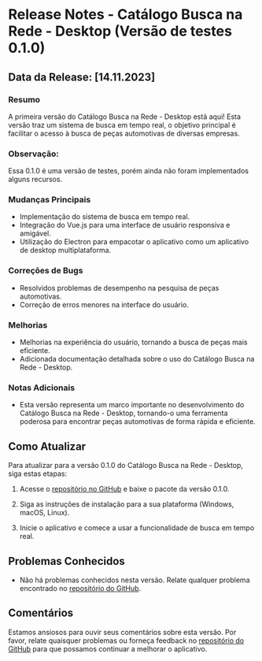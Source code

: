 # Release Notes - Catálogo Busca na Rede - Desktop (Versão de testes 0.1.0)

## Data da Release: [14.11.2023]

### Resumo
A primeira versão do Catálogo Busca na Rede - Desktop está aqui! Esta versão traz um sistema de busca em tempo real, o objetivo principal é facilitar o acesso à busca de peças automotivas de diversas empresas.

### Observação:
  Essa 0.1.0 é uma versão de testes, porém ainda não foram implementados alguns recursos.

### Mudanças Principais
- Implementação do sistema de busca em tempo real.
- Integração do Vue.js para uma interface de usuário responsiva e amigável.
- Utilização do Electron para empacotar o aplicativo como um aplicativo de desktop multiplataforma.

### Correções de Bugs
- Resolvidos problemas de desempenho na pesquisa de peças automotivas.
- Correção de erros menores na interface do usuário.

### Melhorias
- Melhorias na experiência do usuário, tornando a busca de peças mais eficiente.
- Adicionada documentação detalhada sobre o uso do Catálogo Busca na Rede - Desktop.

### Notas Adicionais
- Esta versão representa um marco importante no desenvolvimento do Catálogo Busca na Rede - Desktop, tornando-o uma ferramenta poderosa para encontrar peças automotivas de forma rápida e eficiente.

## Como Atualizar
Para atualizar para a versão 0.1.0 do Catálogo Busca na Rede - Desktop, siga estas etapas:

1. Acesse o [repositório no GitHub](URL) e baixe o pacote da versão 0.1.0.

2. Siga as instruções de instalação para a sua plataforma (Windows, macOS, Linux).

3. Inicie o aplicativo e comece a usar a funcionalidade de busca em tempo real.

## Problemas Conhecidos
- Não há problemas conhecidos nesta versão. Relate qualquer problema encontrado no [repositório do GitHub](URL).

## Comentários
Estamos ansiosos para ouvir seus comentários sobre esta versão. Por favor, relate quaisquer problemas ou forneça feedback no [repositório do GitHub](URL) para que possamos continuar a melhorar o aplicativo.

